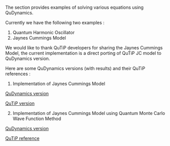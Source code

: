 The section provides examples of solving various equations using QuDynamics.

Currently we have the following two examples :

1. Quantum Harmonic Oscillator
2. Jaynes Cummings Model

We would like to thank QuTiP developers for sharing the Jaynes Cummings Model, the
current implementation is a direct porting of QuTiP JC model to QuDynamics version.

Here are some QuDynamics versions (with results) and their QuTiP references :

1. Implementation of Jaynes Cummings Model

[QuDynamics version](https://github.com/JuliaQuantum/QuDynamics.jl/blob/master/examples/notebooks/JC_Model_QuTiP_in_QuDynamics.ipynb)

[QuTiP version](https://github.com/qutip/qutip-notebooks/blob/master/examples/example-JC-model-wigner-function.ipynb)

2. Implementation of Jaynes Cummings Model using Quantum Monte Carlo Wave Function Method

[QuDynamics version](https://github.com/JuliaQuantum/QuDynamics.jl/blob/master/examples/notebooks/JC_Model_QuTiP_in_QuDynamics_MCWF_method.ipynb)

[QuTiP reference](http://qutip.org/docs/3.1.0/guide/dynamics/dynamics-monte.html)
